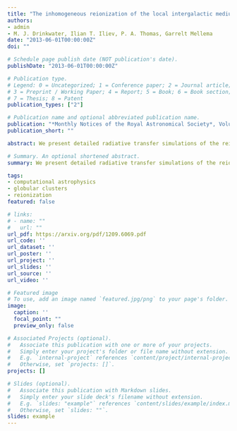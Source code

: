 ```yaml
---
title: "The inhomogeneous reionization of the local intergalactic medium by metal-poor globular clusters"
authors:
- admin
- M. J. Drinkwater, Ilian T. Iliev, P. A. Thomas, Garrelt Mellema
date: "2013-06-01T00:00:00Z"
doi: ""

# Schedule page publish date (NOT publication's date).
publishDate: "2013-06-01T00:00:00Z"

# Publication type.
# Legend: 0 = Uncategorized; 1 = Conference paper; 2 = Journal article;
# 3 = Preprint / Working Paper; 4 = Report; 5 = Book; 6 = Book section;
# 7 = Thesis; 8 = Patent
publication_types: ["2"]

# Publication name and optional abbreviated publication name.
publication: "*Monthly Notices of the Royal Astronomical Society*, Volume 431, Issue 4, p.3087-3102."
publication_short: ""

abstract: We present detailed radiative transfer simulations of the reionization of the Milky Way by metal-poor globular clusters. We identify potential metal-poor globular cluster candidates within the Aquarius simulation using dark matter halo velocity dispersions. We calculate the local ionization fields via a photon-conserving, three dimensional non-equilibrium chemistry code. The key feature of the model is that globular cluster formation is suppressed if the local gas is ionized. We assume that at these early times, the ionization field is dominated by the flux from metal-poor globular clusters. Our spatial treatment of the ionization field leads to drastically different numbers and spatial distributions when compared to models where globular cluster formation is simply truncated at early redshifts (z ̃ 13). The spatial distributions are more extended and more globular clusters are produced. We find that additional sources of ionization are required at later epochs (z ̃ 10) to ionize the remaining gas and recover radial distributions statistically consistent with that of the Milky Way metal-poor globular clusters. We investigate a range of plausible ionization efficiencies to determine the effect photon-rich and photon-poor models have on present-day globular cluster properties. If globular clusters do indeed form within high-redshift dark matter haloes, they produce enough photons to ionize 98 and 90 per cent local (i.e. 23 h-3 Mpc3 centred on the host galaxy) volume and mass by redshift 10, respectively. In our photon-poorest model, this contribution drops to 60 and 50 per cent. Our model therefore implies that globular clusters are important contributors to the reionization process on local scales at high-redshift until more photon-rich sources dominate the photon budget at later times. The surviving clusters in all models have a narrow average age range (mean = 13.34 Gyr, σ = 0.04 Gyr) consistent with current age estimates of the Milky Way metal-poor globular clusters. We also test a simple dynamical destruction model and estimate that ̃60 per cent of all metal-poor globular clusters formed at high redshift have since been destroyed via tidal interactions with the host galaxy.

# Summary. An optional shortened abstract.
summary: We present detailed radiative transfer simulations of the reionization of the Milky Way by metal-poor globular clusters. We identify potential metal-poor globular cluster candidates within the Aquarius simulation using dark matter halo velocity dispersions. We calculate the local ionization fields via a photon-conserving, three dimensional non-equilibrium chemistry code. The key feature of the model is that globular cluster formation is suppressed if the local gas is ionized. We assume that at these early times, the ionization field is dominated by the flux from metal-poor globular clusters. Our spatial treatment of the ionization field leads to drastically different numbers and spatial distributions when compared to models where globular cluster formation is simply truncated at early redshifts (z ̃ 13).

tags:
- computational astrophysics
- globular clusters
- reionization
featured: false

# links:
# - name: ""
#   url: ""
url_pdf: https://arxiv.org/pdf/1209.6069.pdf
url_code: ''
url_dataset: ''
url_poster: ''
url_project: ''
url_slides: ''
url_source: ''
url_video: ''

# Featured image
# To use, add an image named `featured.jpg/png` to your page's folder. 
image:
  caption: ''
  focal_point: ""
  preview_only: false

# Associated Projects (optional).
#   Associate this publication with one or more of your projects.
#   Simply enter your project's folder or file name without extension.
#   E.g. `internal-project` references `content/project/internal-project/index.md`.
#   Otherwise, set `projects: []`.
projects: []

# Slides (optional).
#   Associate this publication with Markdown slides.
#   Simply enter your slide deck's filename without extension.
#   E.g. `slides: "example"` references `content/slides/example/index.md`.
#   Otherwise, set `slides: ""`.
slides: example
---
```

